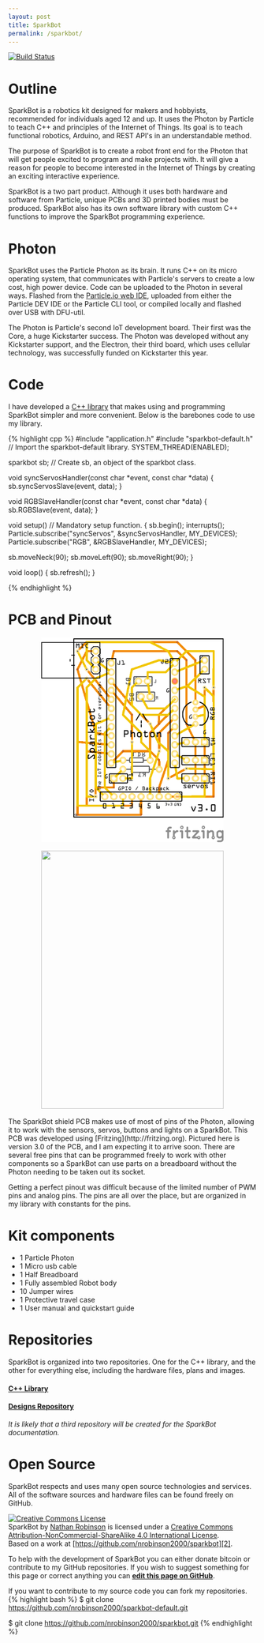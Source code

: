 ```yaml
---
layout: post
title: SparkBot
permalink: /sparkbot/
---
```

[![Build Status](https://travis-ci.org/nrobinson2000/sparkbot-default.svg?branch=master)](https://travis-ci.org/nrobinson2000/sparkbot-default)

# **Outline**

SparkBot is a robotics kit designed for makers and hobbyists, recommended for individuals aged 12 and up. It uses the Photon by Particle to teach C++ and principles of the Internet of Things. Its goal is to teach functional robotics, Arduino, and REST API's in an understandable method.

The purpose of SparkBot is to create a robot front end for the Photon that will get people excited to program and make projects with. It will give a reason for people to become interested in the Internet of Things by creating an exciting interactive experience.

SparkBot is a two part product. Although it uses both hardware and software from Particle, unique PCBs and 3D printed bodies must be produced. SparkBot also has its own software library with custom C++ functions to improve the SparkBot programming experience.


# **Photon**

SparkBot uses the Particle Photon as its brain. It runs C++ on its micro operating system, that communicates with Particle's servers to create a low cost, high power device. Code can be uploaded to the Photon in several ways. Flashed from the [Particle.io web IDE][7], uploaded from either the Particle DEV IDE or the Particle CLI tool, or compiled locally and flashed over USB with DFU-util.

The Photon is Particle's second IoT development board. Their first was the Core, a huge Kickstarter success. The Photon was developed without any Kickstarter support, and the Electron, their third board, which uses cellular technology, was successfully funded on Kickstarter this year.

# **Code**
I have developed a [C++ library][10] that makes using and programming SparkBot simpler and more convenient.  Below is the barebones code to use my library.

{% highlight cpp %}
#include "application.h"
#include "sparkbot-default.h" // Import the sparkbot-default library.
SYSTEM_THREAD(ENABLED);

sparkbot sb; // Create sb, an object of the sparkbot class.

void syncServosHandler(const char *event, const char *data)
{
  sb.syncServosSlave(event, data);
}

void RGBSlaveHandler(const char *event, const char *data)
{
  sb.RGBSlave(event, data);
}

void setup() // Mandatory setup function.
{
  sb.begin();
  interrupts();
  Particle.subscribe("syncServos", &syncServosHandler, MY_DEVICES);
  Particle.subscribe("RGB", &RGBSlaveHandler, MY_DEVICES);

  sb.moveNeck(90);
  sb.moveLeft(90);
  sb.moveRight(90);
}

void loop()
{
  sb.refresh();
}




{% endhighlight %}


# **PCB and Pinout**
<nav class="pic-nav">
<center><img src="/PCB.png" width="370px" height="415px">

<img src="https://raw.githubusercontent.com/nrobinson2000/sparkbot/master/PCB/Pinout.png" width="370px" height="523.14px"></center>
</nav>
The SparkBot shield PCB makes use of most of pins of the Photon, allowing it to work with the sensors, servos, buttons and lights on a SparkBot.  This PCB was developed using [Fritzing](http://fritzing.org).  Pictured here is version 3.0 of the PCB, and I am expecting it to arrive soon. There are several free pins that can be programmed freely to work with other components so a SparkBot can use parts on a breadboard without the Photon needing to be taken out its socket.

Getting a perfect pinout was difficult because of the limited number of PWM pins and analog pins.  The pins are all over the place, but are organized in my library with constants for the pins.

# **Kit components**

* 1 Particle Photon
* 1 Micro usb cable
* 1 Half Breadboard
* 1 Fully assembled Robot body
* 10 Jumper wires
* 1 Protective travel case
* 1 User manual and quickstart guide

# **Repositories**

SparkBot is organized into two repositories. One for the C++ library, and the other for everything else, including the hardware files, plans and images.

#### [C++ Library][10]

#### [Designs Repository][2]

*It is likely that a third repository will be created for the SparkBot documentation.*

# **Open Source**

SparkBot respects and uses many open source technologies and services. All of the software sources and hardware files can be found freely on GitHub.

[![Creative Commons License](https://i.creativecommons.org/l/by-nc-sa/4.0/88x31.png)][8]  
SparkBot by [Nathan Robinson][9] is licensed under a [Creative Commons Attribution-NonCommercial-ShareAlike 4.0 International License][8].  
Based on a work at [https://github.com/nrobinson2000/sparkbot][2].

To help with the development of SparkBot you can either donate bitcoin or contribute to my GitHub repositories.  If you wish to suggest something for this page or correct anything you can **[edit this page on GitHub](https://github.com/nrobinson2000/nrobinson2000.github.io/blob/master/sparkbot.md)**.

If you want to contribute to my source code you can fork my repositories.
{% highlight bash %}
$ git clone https://github.com/nrobinson2000/sparkbot-default.git

$ git clone https://github.com/nrobinson2000/sparkbot.git
{% endhighlight %}




[0]: https://github.com/nrobinson2000/sparkbot/zipball/master
[1]: https://github.com/nrobinson2000/sparkbot/tarball/master
[2]: https://github.com/nrobinson2000/sparkbot
[4]: https://disqus.com/home/forums/sparkbot/
[5]: http://www.amazon.co.uk/registry/wishlist/1AIE1WKJD3ZFD
[6]: #sparkbot-the-iot-robotics-kit-for-everyone
[7]: https://build.particle.io/
[8]: http://creativecommons.org/licenses/by-nc-sa/4.0/
[9]: http://nrobinson2000.github.io/sparkbot/
[10]: https://github.com/nrobinson2000/sparkbot-default
